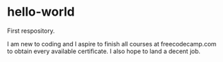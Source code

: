 # hello-world

First respository.

I am new to coding and I aspire to finish all courses at freecodecamp.com to obtain every available certificate. 
I also hope to land a decent job.
